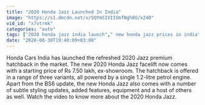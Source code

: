 ```yaml
---
title: "2020 Honda Jazz Launched In India"
image: "https://s1.dmcdn.net/v/SQYmS1VIIGmfNgh8O/x240"
vid_id: "x7vtrmk"
categories: "auto"
tags: ["2020 honda jazz india launch"," new honda jazz prices in india"," new honda jazz hatchback rivals"]
date: "2020-08-30T19:40:09+03:00"
---
```

Honda Cars India has launched the refreshed 2020 Jazz premium hatchback in the market. The new 2020 Honda Jazz facelift now comes with a starting price of Rs 7.50 lakh, ex-showroom. The hatchback is offered in a range of three variants, all powered by a single 1.2-litre petrol engine.  <br>Apart from the BS6 update, the new Honda Jazz also comes with a number of subtle styling updates, added features, equipment and a host of others as well. Watch the video to know more about the 2020 Honda Jazz.
